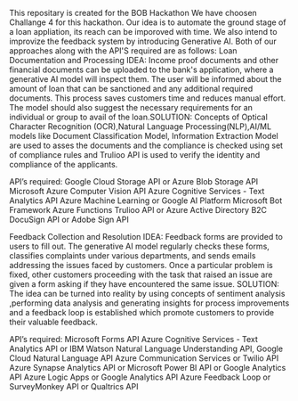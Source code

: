 This repositary is created for the BOB Hackathon
We have choosen Challange 4 for this hackathon.
Our idea is to automate the ground stage of a loan appliation, its reach can be imporoved with time. We also intend to improvize the feedback system by introducing Generative AI.
Both of our approaches along with the API'S required are as follows: 
Loan Documentation and Processing
IDEA:
Income proof  documents and other financial documents  can be uploaded to the bank's application, where a generative AI model will inspect them. The user will be informed about the amount of loan that can be sanctioned and any additional required documents. This process saves customers time and reduces manual effort. The model should also suggest the necessary requirements for an individual or group to avail of the loan.SOLUTION:
Concepts of Optical Character Recognition (OCR),Natural Language Processing(NLP),AI/ML models like Document Classification Model, Information Extraction Model are used to asses the documents and the compliance is checked using set of compliance rules and Trulioo API is used to verify the identity and compliance of the applicants.

API’s required: 
Google Cloud Storage API or Azure Blob Storage API
Microsoft Azure Computer Vision API
Azure Cognitive Services - Text Analytics API
Azure Machine Learning or Google AI Platform
Microsoft Bot Framework
Azure Functions
Trulioo API or Azure Active Directory B2C
DocuSign API or Adobe Sign API




Feedback Collection and Resolution
IDEA:
Feedback forms are provided to users to fill out. The generative AI model regularly checks these forms, classifies complaints under various departments, and sends emails addressing the issues faced by customers. Once a particular problem is fixed, other customers proceeding with the task that raised an issue are given a form asking if they have encountered the same issue.
SOLUTION:
The idea can be turned into reality by using concepts of sentiment analysis ,performing data analysis and generating insights for process improvements and a feedback loop is established which promote customers to provide their valuable feedback.

API’s required: 
Microsoft Forms API
Azure Cognitive Services - Text Analytics API or IBM Watson Natural Language Understanding API, Google Cloud Natural Language API
Azure Communication Services or Twilio API
Azure Synapse Analytics API or Microsoft Power BI API or Google Analytics API
Azure Logic Apps or Google Analytics API
Azure Feedback Loop or SurveyMonkey API or Qualtrics API
